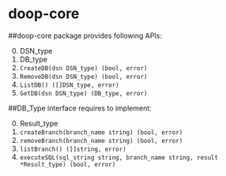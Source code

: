 doop-core
=========

##doop-core package provides following APIs:

0. DSN_type
1. DB_type
2. `CreateDB(dsn DSN_type) (bool, error)`
3. `RemoveDB(dsn DSN_type) (bool, error)`
4. `ListDB() ([]DSN_type, error)`
5. `GetDB(dsn DSN_type) (DB_type, error)`

##DB_Type interface requires to implement:

0. Result_type
1. `createBranch(branch_name string) (bool, error)`
2. `removeBranch(branch_name string) (bool, error)`
3. `listBranch() ([]string, error)`
4. `executeSQL(sql_string string, branch_name string, result *Result_type) (bool, error)`
